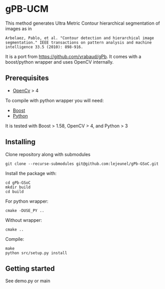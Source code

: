 # gPB-UCM
This method generates Ultra Metric Contour hierarchical segmentation of images as in
```
Arbelaez, Pablo, et al. "Contour detection and hierarchical image segmentation." IEEE transactions on pattern analysis and machine intelligence 33.5 (2010): 898-916.
```

It is a port from https://github.com/vrabaud/gPb.
It comes with a boost/python wrapper and uses OpenCV internally.

## Prerequisites
* [OpenCv](https://opencv.org/) > 4

To compile with python wrapper you will need:
* [Boost](http://www.boost.org/)
* [Python](https://www.python.org/)

It is tested with Boost > 1.58, OpenCV > 4, and Python > 3

## Installing

Clone repository along with submodules
```
git clone --recurse-submodules git@github.com:lejeunel/gPb-GSoC.git
```

Install the package with:
```
cd gPb-GSoC
mkdir build
cd build
```
For python wrapper:
```
cmake -DUSE_PY ..
```

Without wrapper:
```
cmake ..
```

Compile:
```
make
python src/setup.py install
```

## Getting started

See demo.py or main

